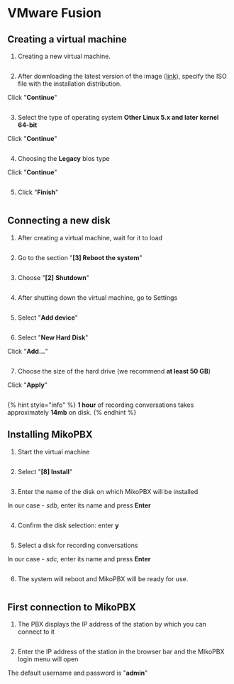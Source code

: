 # VMware Fusion

## Creating a virtual machine

1. Creating a new virtual machine.

<figure><img src="../../.gitbook/assets/1 (6).png" alt=""><figcaption></figcaption></figure>

2. After downloading the latest version of the image ([link](https://www.mikopbx.ru/download/)), specify the ISO file with the installation distribution.

Click "**Continue**"

<figure><img src="../../.gitbook/assets/2 (10).png" alt=""><figcaption></figcaption></figure>

3. Select the type of operating system **Other Linux 5.x and later kernel 64-bit**

Click "**Continue**"

<figure><img src="../../.gitbook/assets/22 (1).png" alt=""><figcaption></figcaption></figure>

4. Choosing the **Legacy** bios type

Click "**Continue**"

<figure><img src="../../.gitbook/assets/4 (17).png" alt=""><figcaption></figcaption></figure>

5. Click "**Finish**"

<figure><img src="../../.gitbook/assets/5 (20).png" alt=""><figcaption></figcaption></figure>

## Connecting a new disk

1. After creating a virtual machine, wait for it to load

<figure><img src="../../.gitbook/assets/image (19).png" alt=""><figcaption></figcaption></figure>

2. Go to the section "**\[3] Reboot the system**"

<figure><img src="../../.gitbook/assets/image (10).png" alt=""><figcaption></figcaption></figure>

3. Choose "**\[2]** **Shutdown**"

<figure><img src="../../.gitbook/assets/image (16).png" alt=""><figcaption></figcaption></figure>

4. After shutting down the virtual machine, go to Settings

<figure><img src="../../.gitbook/assets/image (21).png" alt=""><figcaption></figcaption></figure>

5. Select "**Add device**"

<figure><img src="../../.gitbook/assets/image (3).png" alt=""><figcaption></figcaption></figure>

6. Select "**New Hard Disk**"

&#x20;Click "**Add...**"

<figure><img src="../../.gitbook/assets/image (4).png" alt=""><figcaption></figcaption></figure>

7. Choose the size of the hard drive (we recommend **at least 50 GB**)

&#x20;Click "**Apply**"

<figure><img src="../../.gitbook/assets/image (2).png" alt=""><figcaption></figcaption></figure>

{% hint style="info" %}
**1 hour** of recording conversations takes approximately **14mb** on disk.
{% endhint %}

## Installing MikoPBX

1. Start the virtual machine

<figure><img src="../../.gitbook/assets/image (30).png" alt=""><figcaption></figcaption></figure>

2. Select "**\[8] Install**"

<figure><img src="../../.gitbook/assets/image (13).png" alt=""><figcaption></figcaption></figure>

3. Enter the name of the disk on which MikoPBX will be installed

In our case - _sdb_, enter its name and press **Enter**

<figure><img src="../../.gitbook/assets/image (29).png" alt=""><figcaption></figcaption></figure>

4. Confirm the disk selection: enter **y**

<figure><img src="../../.gitbook/assets/image (33).png" alt=""><figcaption></figcaption></figure>

5. Select a disk for recording conversations

In our case - _sdc_, enter its name and press **Enter**

<figure><img src="../../.gitbook/assets/image.png" alt=""><figcaption></figcaption></figure>

6. The system will reboot and MikoPBX will be ready for use.

<figure><img src="../../.gitbook/assets/image (11).png" alt=""><figcaption></figcaption></figure>

## First connection to MikoPBX

1. The PBX displays the IP address of the station by which you can connect to it

<figure><img src="../../.gitbook/assets/image (25).png" alt=""><figcaption></figcaption></figure>

2. Enter the IP address of the station in the browser bar and the MIkoPBX login menu will open

&#x20;The default username and password is "**admin**"

<figure><img src="../../.gitbook/assets/21 (1).png" alt=""><figcaption></figcaption></figure>
